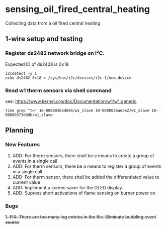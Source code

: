 # sensing_oil_fired_central_heating
Collecting data from a oil fired central heating

## 1-wire setup and testing

### Register ds2482 network bridge on I²C.

Expected ID of ds2428 is 0x18

```console
i2cdetect -y 1
echo ds2482 0x18 > /sys/bus/i2c/devices/i2c-1/new_device
```

### Read w1 therm sensors via shell command

see: https://www.kernel.org/doc/Documentation/w1/w1.generic

```console
time grep "t=" 10-0008036ad694/w1_slave 10-0008036aeae2/w1_slave 10-00080373db9b/w1_slave
```

## Planning

### New Features

1. ADD: For therm sensors, there shall be a means to create a group of events in a single call
2. ADD: For therm sensors, there be a means to register a group of events in a single call
3. ADD: For therm sensor, there shall be added the differentiated value to current value
4. ADD: Implement a screen saver for the OLED display. 
5. ADD: Supress short activations of flame sensing on burner power on

### Bugs

~~1. FIX: There are too many log entries in the file. Eliminate bubbling event source~~
